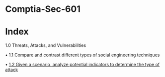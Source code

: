 # Comptia-Sec-601

# Index 
1.0 Threats, Attacks, and Vulnerabilities

• [1.1 Compare and contrast different types of social engineering techniques](https://github.com/CoreyCBurton/Comptia-sec-601-/blob/main/1.1.md) 

• [1.2 Given a scenario, analyze potential indicators to determine the type of attack](https://github.com/CoreyCBurton/Comptia-sec-601/blob/main/1.2.md)


